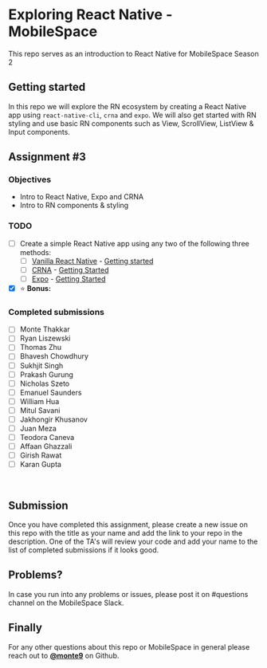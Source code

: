# Exploring React Native - MobileSpace

This repo serves as an introduction to React Native for MobileSpace Season 2

## Getting started

In this repo we will explore the RN ecosystem by creating a React Native app using `react-native-cli`, `crna` and `expo`. We will also get started with RN styling and use basic RN components such as View, ScrollView, ListView & Input components.

## Assignment #3

### Objectives

- Intro to React Native, Expo and CRNA
- Intro to RN components & styling

### TODO

- [ ] Create a simple React Native app using any two of the following three methods:
  - [ ] [Vanilla React Native](https://facebook.github.io/react-native/) - [Getting started](https://facebook.github.io/react-native/docs/getting-started.html#installing-dependencies)
  - [ ] [CRNA](https://github.com/react-community/create-react-native-app) - [Getting Started](https://github.com/react-community/create-react-native-app#quick-overview)
  - [ ] [Expo](https://expo.io) - [Getting Started](https://docs.expo.io/versions/latest/guides/up-and-running.html)

- [x] :star: **Bonus:**

### Completed submissions

- [ ] Monte Thakkar
- [ ] Ryan Liszewski
- [ ] Thomas Zhu
- [ ] Bhavesh Chowdhury
- [ ] Sukhjit Singh
- [ ] Prakash Gurung
- [ ] Nicholas Szeto
- [ ] Emanuel Saunders
- [ ] William Hua
- [ ] Mitul Savani
- [ ] Jakhongir Khusanov
- [ ] Juan Meza
- [ ] Teodora Caneva
- [ ] Affaan Ghazzali
- [ ] Girish Rawat
- [ ] Karan Gupta

<br />

## Submission

Once you have completed this assignment, please create a new issue on this repo with the title as your name and add the link to your repo in the description. One of the TA's will review your code and add your name to the list of completed submissions if it looks good.

## Problems?

In case you run into any problems or issues, please post it on #questions channel on the MobileSpace Slack.

## Finally

For any other questions about this repo or MobileSpace in general please reach out to [**@monte9**](https://github.com/monte9) on Github.
